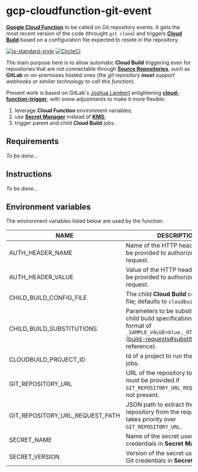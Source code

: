 # gcp-cloudfunction-git-event

__[Google Cloud Function][1]__ to be called on Git repository events.
It gets the most recent version of the code (throught `git clone`) and triggers __[Cloud Build][2]__
based on a configuration file expected to reside in the repository.

[![js-standard-style][3]][4] [![CircleCI][5]][6]

The main purpose here is to allow automatic __Cloud Build__ triggering even for repositories
that are not connectable through __[Source Repositories][7]__, such as __GitLab__ or on-premisses
hosted ones (_the git repository **must** support webhooks or similar technology to call this
function_).

Present work is based on GitLab's [Joshua Lambert][8] enlightening __[cloud-function-trigger][9]__,
with some adjustments to make it more flexible:

1. leverage __Cloud Function__ environment variables;
1. use __[Secret Manager][10]__ instead of __[KMS][11]__;
1. trigger parent and child __Cloud Build__ jobs.

## Requirements

_To be done..._

## Instructions

_To be done..._

## Environment variables

The environment variables listed below are used by the function:

| NAME | DESCRIPTION | MANDATORY |
| ---- | ----------- | --------- |
| AUTH_HEADER_NAME | Name of the HTTP header that nust be provided to authorize the request. | Y |
| AUTH_HEADER_VALUE | Value of the HTTP header that nust be provided to authorize the request. | Y |
| CHILD_BUILD_CONFIG_FILE | The child __Cloud Build__ configuration file; defaults to `cloudbuild.yaml`. | N |
| CHILD_BUILD_SUBSTITUTIONS | Parameters to be substituted in the child build specification, in the format of `_SAMPLE_VALUE=blue,_OTHER_VALUE=10` ([build-requests#substitutions][12] for reference). | Y |
| CLOUDBUILD_PROJECT_ID | Id of a project to run the __Cloud Build__ jobs. | N |
| GIT_REPOSITORY_URL | URL of the repository to be cloned; must be provided if `GIT_REPOSITORY_URL_REQUEST_PATH` is not present. | N |
| GIT_REPOSITORY_URL_REQUEST_PATH | JSON path to extract the URL of the repository from the request body; takes priority over `GIT_REPOSITORY_URL`. | N |
| SECRET_NAME | Name of the secret used to store Git credentials in __Secret Manager__. | Y |
| SECRET_VERSION | Version of the secret used to store Git credentials in __Secret Manager__. | Y |

[1]: https://cloud.google.com/functions/
[2]: https://cloud.google.com/cloud-build/
[3]: https://img.shields.io/badge/code%20style-standard-brightgreen.svg
[4]: http://standardjs.com
[5]: https://circleci.com/gh/ricardolsmendes/gcp-cloudfunction-git-event.svg?style=svg
[6]: https://circleci.com/gh/ricardolsmendes/gcp-cloudfunction-git-event
[7]: https://cloud.google.com/source-repositories/
[8]: https://gitlab.com/joshlambert
[9]: https://gitlab.com/joshlambert/cloud-function-trigger
[10]: https://cloud.google.com/secret-manager/
[11]: https://cloud.google.com/kms/
[12]: https://cloud.google.com/cloud-build/docs/api/build-requests#substitutions

